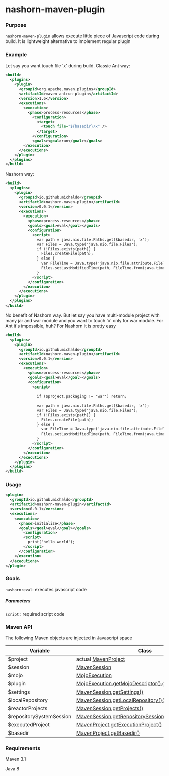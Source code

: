 # nashorn-maven-plugin

### Purpose

`nashorn-maven-plugin` allows execute little piece of Javascript code during build. It is lightweight 
alternative to implement regular plugin

### Example

Let say you want touch file 'x' during build. Classic Ant way:
```xml
<build>
  <plugins>
    <plugin>
      <groupId>org.apache.maven.plugins</groupId>
      <artifactId>maven-antrun-plugin</artifactId>
      <version>1.6</version>
      <executions>
        <execution>
          <phase>process-resources</phase>
            <configuration>
              <target>
                <touch file="${basedir}/x" />
              </target>
            </configuration>
            <goals><goal>run</goal></goals>
        </execution>
      </executions>
    </plugin>
  </plugins>
</build>
```

Nashorn  way:

```xml
<build>
  <plugins>
    <plugin>
      <groupId>io.github.michaldo</groupId>
      <artifactId>nashorn-maven-plugin</artifactId>
      <version>0.0.1</version>
      <executions>
        <execution>
          <phase>process-resources</phase>
          <goals><goal>eval</goal></goals>
          <configuration>
            <script>
              var path = java.nio.file.Paths.get($basedir, 'x');
              var Files = Java.type('java.nio.file.Files');
              if (!Files.exists(path)) {
                Files.createFile(path);
              } else {
                var FileTime = Java.type('java.nio.file.attribute.FileTime');
                Files.setLastModifiedTime(path, FileTime.from(java.time.Instant.now()))
              }
            </script>
          </configuration>
        </execution>
      </executions>
    </plugin>
  </plugins>
</build>
```

No benefit of Nashorn way. But let say you have multi-module project with many jar and war module and you want to touch 'x' 
only for war module. For Ant it's impossible, huh? For Nashorn it is pretty easy

```xml
<build>
  <plugins>
    <plugin>
      <groupId>io.github.michaldo</groupId>
      <artifactId>nashorn-maven-plugin</artifactId>
      <version>0.0.1</version>
      <executions>
        <execution>
          <phase>process-resources</phase>
          <goals><goal>eval</goal></goals>
          <configuration>
            <script>
              
              if ($project.packaging != 'war') return;
              
              var path = java.nio.file.Paths.get($basedir, 'x');
              var Files = Java.type('java.nio.file.Files');
              if (!Files.exists(path)) {
                Files.createFile(path);
              } else {
                var FileTime = Java.type('java.nio.file.attribute.FileTime');
                Files.setLastModifiedTime(path, FileTime.from(java.time.Instant.now()))
              }
            </script>
          </configuration>
        </execution>
      </executions>
    </plugin>
  </plugins>
</build>
```

### Usage
```xml
<plugin>
  <groupId>io.github.michaldo</groupId>
  <artifactId>nashorn-maven-plugin</artifactId>
  <version>0.0.1</version>
  <executions>
    <execution>
      <phase>initialize</phase>
      <goals><goal>eval</goal></goals>
        <configuration>
        <script>
          print('hello world');
        </script>
      </configuration>
    </execution>
  </executions>
</plugin>
```

### Goals
`nashorn:eval`: executes javascript code
##### Parameters
`script` : required script code

### Maven API
The following Maven objects are injected in Javascript space

| Variable | Class
|--- | --- 
|$project| actual [MavenProject](https://maven.apache.org/ref/3.1.1/maven-core/apidocs/org/apache/maven/project/MavenProject.html)
|$session| [MavenSession](https://maven.apache.org/ref/3.1.1/maven-core/apidocs/org/apache/maven/execution/MavenSession.html)
|$mojo|[MojoExecution](https://maven.apache.org/ref/3.1.1/maven-core/apidocs/org/apache/maven/plugin/MojoExecution.html)
|$plugin|[MojoExecution.getMojoDescriptor().getPluginDescriptor()](http://maven.apache.org/ref/3.1.1/maven-plugin-api/apidocs/org/apache/maven/plugin/descriptor/MojoDescriptor.html)
|$settings|[MavenSession.getSettings()](http://maven.apache.org/ref/3.1.1/maven-settings/apidocs/org/apache/maven/settings/Settings.html)
|$localRepository|[MavenSession.getLocalRepository()()](http://maven.apache.org/ref/3.1.1/maven-artifact/apidocs/org/apache/maven/artifact/repository/ArtifactRepository.html)
|$reactorProjects|[MavenSession.getProjects()](https://maven.apache.org/ref/3.1.1/maven-core/apidocs/org/apache/maven/execution/MavenSession.html#getProjects%28%29)
|$repositorySystemSession|[MavenSession.getRepositorySession()](https://maven.apache.org/ref/3.1.1/maven-core/apidocs/org/apache/maven/execution/MavenSession.html#getRepositorySession%28%29)
|$executedProject|[MavenProject.getExecutionProject()](https://maven.apache.org/ref/3.1.1/maven-core/apidocs/org/apache/maven/project/MavenProject.html#getExecutionProject%28%29)
|$basedir|[MavenProject.getBasedir()](https://maven.apache.org/ref/3.1.1/maven-core/apidocs/org/apache/maven/project/MavenProject.html#getBasedir%28%29)

### Requirements

Maven 3.1

Java 8
